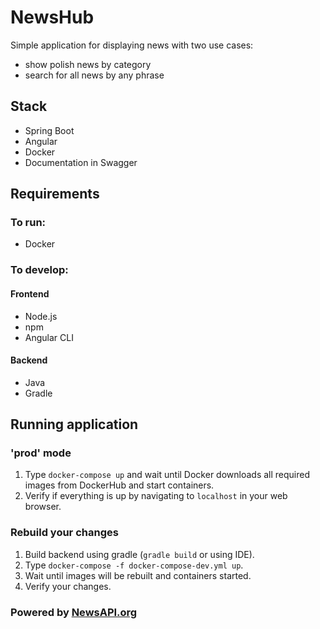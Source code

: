 # NewsHub

Simple application for displaying news with two use cases:
* show polish news by category
* search for all news by any phrase

## Stack
* Spring Boot
* Angular
* Docker
* Documentation in Swagger

## Requirements
### To run:
* Docker

### To develop:
#### Frontend
* Node.js
* npm
* Angular CLI

#### Backend
* Java
* Gradle

## Running application
### 'prod' mode
1. Type `docker-compose up` and wait until Docker downloads all required images from DockerHub and start containers.
1. Verify if everything is up by navigating to `localhost` in your web browser.

### Rebuild your changes
1. Build backend using gradle (`gradle build` or using IDE).
1. Type `docker-compose -f docker-compose-dev.yml up`.
1. Wait until images will be rebuilt and containers started.
1. Verify your changes.

### Powered by [NewsAPI.org](https://newsapi.org)
